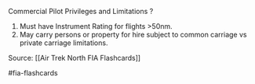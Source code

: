 Commercial Pilot Privileges and Limitations
?
1. Must have Instrument Rating for flights >50nm.
2. May carry persons or property for hire subject to common carriage vs private carriage limitations.

Source: [[Air Trek North FIA Flashcards]]

#fia-flashcards